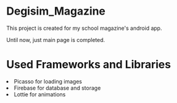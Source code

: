 # Degisim_Magazine

This project is created for my school magazine's android app. <br>

Until now, just main page is completed.

# Used Frameworks and Libraries

<li>Picasso for loading images</li>
<li>Firebase for database and storage</li>
<li>Lottie for animations</li>  


